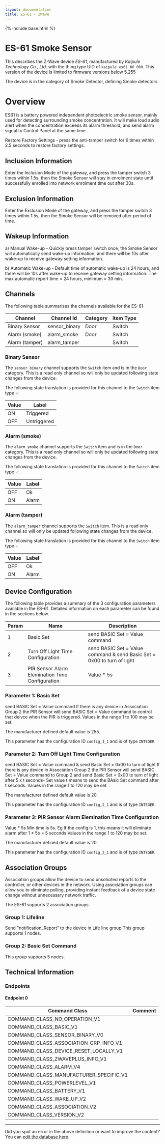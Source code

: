 ```yaml
---
layout: documentation
title: ES-61 - ZWave
---
```


{% include base.html %}

# ES-61 Smoke Sensor
This describes the Z-Wave device *ES-61*, manufactured by *Kaipule Technology Co., Ltd.* with the thing type UID of ```kaipule_es61_00_000```.
This version of the device is limited to firmware versions below 5.255

The device is in the category of Smoke Detector, defining Smoke detectors.

# Overview
ES61 is a battery powered independent photoelectric smoke sensor, mainly used for detecting surrounding smoke concentration. It will make loud audio alert when the concentration exceeds its alarm threshold, and send alarm signal to Control Panel at the same time.

Restore Factory Settings - press the anti-tamper switch for 6 times within 2.5 seconds to restore factory settings.

## Inclusion Information
Enter the Inclusion Mode of the gateway, and press the tamper switch 3 times within 1.5s, then the Smoke Sensor will stay in enrolment state until successfully enrolled into network enrolment time out after 30s.

## Exclusion Information
Enter the Exclusion Mode of the gateway, and press the tamper switch 3 times within 1.5s, then the Smoke Sensor will be removed after period of time.

## Wakeup Information
a) Manual Wake-up - Quickly press tamper switch once, the Smoke Sensor will automatically send wake-up information, and there will be 10s after wake-up to receive gateway setting information.

b) Automatic Wake-up - Default time of automatic wake-up is 24 hours, and there will be 10s after wake-up to receive gateway setting information. The max automatic report time = 24 hours, minimum = 30 min.

## Channels
The following table summarises the channels available for the ES-61

| Channel | Channel Id | Category | Item Type |
|---------|------------|----------|-----------|
| Binary Sensor | sensor_binary | Door | Switch | 
| Alarm (smoke) | alarm_smoke | Door | Switch | 
| Alarm (tamper) | alarm_tamper |  | Switch | 

### Binary Sensor
The ```sensor_binary``` channel supports the ```Switch``` item and is in the ```Door``` category. This is a read only channel so will only be updated following state changes from the device.

The following state translation is provided for this channel to the ```Switch``` item type -:

| Value | Label     |
|-------|-----------|
| ON | Triggered |
| OFF | Untriggered |

### Alarm (smoke)
The ```alarm_smoke``` channel supports the ```Switch``` item and is in the ```Door``` category. This is a read only channel so will only be updated following state changes from the device.

The following state translation is provided for this channel to the ```Switch``` item type -:

| Value | Label     |
|-------|-----------|
| OFF | Ok |
| ON | Alarm |

### Alarm (tamper)
The ```alarm_tamper``` channel supports the ```Switch``` item. This is a read only channel so will only be updated following state changes from the device.

The following state translation is provided for this channel to the ```Switch``` item type -:

| Value | Label     |
|-------|-----------|
| OFF | Ok |
| ON | Alarm |



## Device Configuration
The following table provides a summary of the 3 configuration parameters available in the ES-61.
Detailed information on each parameter can be found in the sections below.

| Param | Name  | Description |
|-------|-------|-------------|
| 1 | Basic Set | send BASIC Set = Value command |
| 2 | Turn Off Light Time Configuration | send BASIC Set = Value command & send Basic Set = 0x00 to turn of light |
| 3 | PIR Sensor Alarm Elemination Time Configuration | Value \* 5s |

### Parameter 1: Basic Set
send BASIC Set = Value command
If there is any device in Association Group 2 the PIR Sensor will send BASIC Set = Value command to control that deivce when the PIR is triggered.
Values in the range 1 to 100 may be set.

The manufacturer defined default value is 255.

This parameter has the configuration ID ```config_1_1``` and is of type ```INTEGER```.


### Parameter 2: Turn Off Light Time Configuration
send BASIC Set = Value command & send Basic Set = 0x00 to turn of light
If there is any device in Association Group 2 the PIR Sensor will send BASIC Set = Value command to Group 2 and send Basic Set = 0x00 to turn of light after 5 x t seconds- Set value t means to send the BAsic Set command after t seconds.
Values in the range 1 to 120 may be set.

The manufacturer defined default value is 20.

This parameter has the configuration ID ```config_2_1``` and is of type ```INTEGER```.


### Parameter 3: PIR Sensor Alarm Elemination Time Configuration
Value \* 5s
Min time is 5s. Eg If the config is 1, this means it will eliminate alarm after 1 \* 5s = 5 seconds
Values in the range 1 to 120 may be set.

The manufacturer defined default value is 20.

This parameter has the configuration ID ```config_3_1``` and is of type ```INTEGER```.


## Association Groups
Association groups allow the device to send unsolicited reports to the controller, or other devices in the network. Using association groups can allow you to eliminate polling, providing instant feedback of a device state change without unnecessary network traffic.

The ES-61 supports 2 association groups.

### Group 1: Lifeline
Send "notification\_Report" to the device in Life line group
This group supports 1 nodes.

### Group 2: Basic Set Command

This group supports 5 nodes.

## Technical Information

### Endpoints

#### Endpoint 0

| Command Class | Comment |
|---------------|---------|
| COMMAND_CLASS_NO_OPERATION_V1| |
| COMMAND_CLASS_BASIC_V1| |
| COMMAND_CLASS_SENSOR_BINARY_V0| |
| COMMAND_CLASS_ASSOCIATION_GRP_INFO_V1| |
| COMMAND_CLASS_DEVICE_RESET_LOCALLY_V1| |
| COMMAND_CLASS_ZWAVEPLUS_INFO_V1| |
| COMMAND_CLASS_ALARM_V4| |
| COMMAND_CLASS_MANUFACTURER_SPECIFIC_V1| |
| COMMAND_CLASS_POWERLEVEL_V1| |
| COMMAND_CLASS_BATTERY_V1| |
| COMMAND_CLASS_WAKE_UP_V2| |
| COMMAND_CLASS_ASSOCIATION_V2| |
| COMMAND_CLASS_VERSION_V2| |

---

Did you spot an error in the above definition or want to improve the content?
You can [edit the database here](http://www.cd-jackson.com/index.php/zwave/zwave-device-database/zwave-device-list/devicesummary/559).
